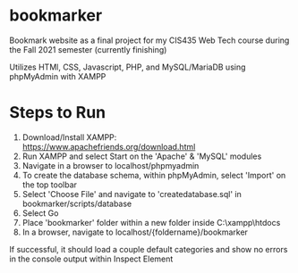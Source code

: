 # bookmarker
Bookmark website as a final project for my CIS435 Web Tech course during the Fall 2021 semester (currently finishing) 

Utilizes HTMl, CSS, Javascript, PHP, and MySQL/MariaDB using phpMyAdmin with XAMPP

# Steps to Run

1) Download/Install XAMPP: https://www.apachefriends.org/download.html
2) Run XAMPP and select Start on the 'Apache' & 'MySQL' modules
3) Navigate in a browser to localhost/phpmyadmin
4) To create the database schema, within phpMyAdmin, select 'Import' on the top toolbar
5) Select 'Choose File' and navigate to 'createdatabase.sql' in bookmarker/scripts/database
6) Select Go
7) Place 'bookmarker' folder within a new folder inside C:\xampp\htdocs
8) In a browser, navigate to localhost/{foldername}/bookmarker

If successful, it should load a couple default categories and show no errors in the console output within Inspect Element
